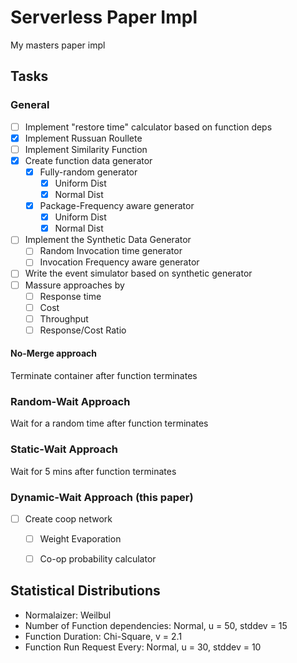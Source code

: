 # Serverless Paper Impl

My masters paper impl

## Tasks
### General

- [ ] Implement "restore time" calculator based on function deps
- [x] Implement Russuan Roullete
- [ ] Implement Similarity Function
- [x] Create function data generator
  - [x] Fully-random generator
    - [x] Uniform Dist
    - [x] Normal Dist
  - [x] Package-Frequency aware generator
    - [x] Uniform Dist
    - [x] Normal Dist
- [ ] Implement the Synthetic Data Generator
  - [ ] Random Invocation time generator
  - [ ] Invocation Frequency aware generator
- [ ] Write the event simulator based on synthetic generator
- [ ] Massure approaches by
  - [ ] Response time
  - [ ] Cost
  - [ ] Throughput
  - [ ] Response/Cost Ratio

#### No-Merge approach

Terminate container after function terminates

### Random-Wait Approach

Wait for a random time after function terminates

### Static-Wait Approach

Wait for 5 mins after function terminates

### Dynamic-Wait Approach (this paper)

- [ ] Create coop network
  - [ ] Weight Evaporation
  - [ ] Co-op probability calculator


## Statistical Distributions

- Normalaizer: Weilbul
- Number of Function dependencies: Normal, u = 50, stddev = 15
- Function Duration: Chi-Square, v = 2.1
- Function Run Request Every: Normal, u = 30, stddev = 10